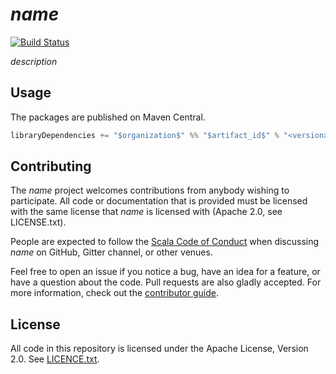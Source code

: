 # $name$

[![Build Status](https://travis-ci.org/$github_user_id$/$github_repository_name$.svg?branch=master)](https://travis-ci.org/$github_user_id$/$github_repository_name$)

$description$

## Usage

The packages are published on Maven Central.

```scala
libraryDependencies += "$organization$" %% "$artifact_id$" % "<version>"
```

## Contributing

The $name$ project welcomes contributions from anybody wishing to
participate.  All code or documentation that is provided must be
licensed with the same license that $name$ is licensed with (Apache
2.0, see LICENSE.txt).

People are expected to follow the
[Scala Code of Conduct](./CODE_OF_CONDUCT.md) when
discussing $name$ on GitHub, Gitter channel, or other venues.

Feel free to open an issue if you notice a bug, have an idea for a
feature, or have a question about the code. Pull requests are also
gladly accepted. For more information, check out the
[contributor guide](./CONTRIBUTING.md).

## License

All code in this repository is licensed under the Apache License,
Version 2.0.  See [LICENCE.txt](./LICENSE.txt).
